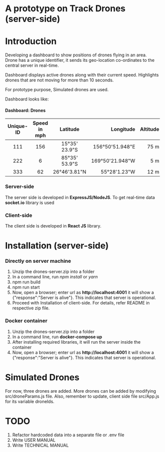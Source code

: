 # A prototype on __Track Drones__ (server-side)

# Introduction  
Developing a dashboard to show positions of drones flying in an area.  Drone has a unique identifier, it sends its geo-location co-ordinates to the central server in real-time.

Dashboard displays active drones along with their current speed.  Highlights drones that are not moving for more than 10 seconds.

For prototype purpose, Simulated drones are used.

Dashboard looks like:
#### Dashboard: Drones  

| Unique-ID   |Speed in mph  |Latitude            | Longitude            | Altitude   | Status       |
|:-----------:|:------------:|:------------------:| --------------------:| ----------:| ------------:|
| 111         | 156          | 15&deg;35' 23.9"S  | 156&deg;50'51.948"E  | 75 m       | Active       |
| 222         | 6            | 85&deg;35' 53.9"S  | 169&deg;50'21.948"W  | 5 m        | Active       |
| 333         | 62           | 26&deg;46'3.81"N   | 55&deg;28'1.23"W     | 12 m       | __Inactive__ |


### Server-side

The server side is developed in __ExpressJS/NodeJS__.  To get real-time data __socket.io__ library is used


### Client-side

The client side is developed in __React JS__ library.


# Installation (server-side)
### Directly on server machine

1. Unzip the drones-server.zip into a folder
2. In a command line, run _npm install_ or _yarn_  
3. npm run build  
4. npm run start  
5. Now, open a browser; enter url as __http://localhost:4001__  it will show a {"response":"Server is alive"}.  This indicates that server is operational.  
6. Proceed with Installation of client-side.  For details, refer README in respective zip file.    

### Docker container  
1. Unzip the drones-server.zip into a folder  
2. In a command line, run __docker-compose up__  
3. After installing required libraries, it will run the server inside the container  
4. Now, open a browser; enter url as __http://localhost:4001__  it will show a {"response":"Server is alive"}.  This indicates that server is operational.  

# Simulated Drones  

For now, three drones are added.  More drones can be added by modifying src/droneParams.js file.  Also, remember to update, client side file src/App.js for its variable droneIds.  

# TODO  
1. Refactor hardcoded data into a separate file or .env file  
2. Write USER MANUAL    
3. Write TECHNICAL MANUAL  
